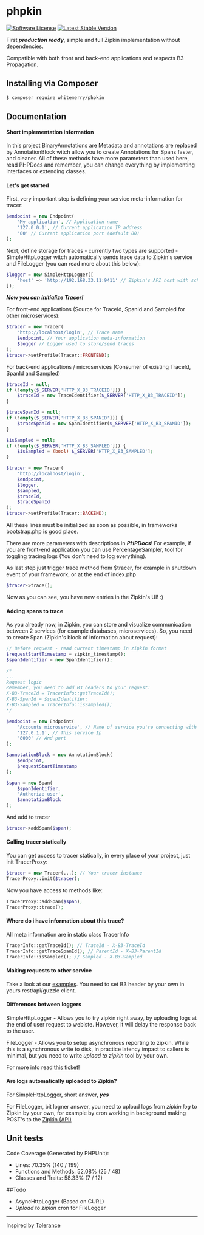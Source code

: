 # phpkin
[![Software License](https://img.shields.io/badge/license-MIT-brightgreen.svg?style=flat-square "Software License")](LICENSE)
[![Latest Stable Version](https://img.shields.io/packagist/v/whitemerry/phpkin.svg?style=flat-square&label=stable "Latest Stable Version")](https://packagist.org/packages/whitemerry/phpkin)

First ***production ready***, simple and full Zipkin implementation without dependencies.

Compatible with both front and back-end applications and respects B3 Propagation.

## Installing via Composer
```bash
$ composer require whitemerry/phpkin
```

## Documentation

#### Short implementation information
In this project BinaryAnnotations are Metadata and annotations are replaced by AnnotationBlock witch allow you to create Annotations for Spans faster, and cleaner.
All of these methods have more parameters than used here, read PHPDocs and remember, you can change everything by implementing interfaces or extending classes.

#### Let's get started
First, very important step is defining your service meta-information for tracer:
```php
$endpoint = new Endpoint(
    'My application', // Application name
    '127.0.0.1', // Current application IP address
    '80' // Current application port (default 80)
);
```
Next, define storage for traces - currently two types are supported - SimpleHttpLogger witch automatically sends trace data to Zipkin's service and
FileLogger (you can read more about this below):
```php
$logger = new SimpleHttpLogger([
    'host' => 'http://192.168.33.11:9411' // Zipkin's API host with schema (http://) and without trailing slash
]);
```
***Now you can initialize Tracer!***

For front-end applications (Source for TraceId, SpanId and Sampled for other microservices):
```php
$tracer = new Tracer(
    'http://localhost/login', // Trace name
    $endpoint, // Your application meta-information
    $logger // Logger used to store/send traces
);
$tracer->setProfile(Tracer::FRONTEND);
```
For back-end applications / microservices (Consumer of existing TraceId, SpanId and Sampled)
```php
$traceId = null;
if (!empty($_SERVER['HTTP_X_B3_TRACEID'])) {
    $traceId = new TraceIdentifier($_SERVER['HTTP_X_B3_TRACEID']);
}

$traceSpanId = null;
if (!empty($_SERVER['HTTP_X_B3_SPANID'])) {
    $traceSpanId = new SpanIdentifier($_SERVER['HTTP_X_B3_SPANID']);
}

$isSampled = null;
if (!empty($_SERVER['HTTP_X_B3_SAMPLED'])) {
    $isSampled = (bool) $_SERVER['HTTP_X_B3_SAMPLED'];
}

$tracer = new Tracer(
    'http://localhost/login',
    $endpoint,
    $logger,
    $sampled,
    $traceId,
    $traceSpanId
);
$tracer->setProfile(Tracer::BACKEND);
```

All these lines must be initialized as soon as possible, in frameworks bootstrap.php is good place.

There are more parameters with descriptions in ***PHPDocs***! 
For example, if you are front-end application you can use PercentageSampler, tool for toggling tracing logs (You don't need to log everything).


As last step just trigger trace method from $tracer, for example in shutdown event of your framework, or at the end of index.php
```php
$tracer->trace();
```
Now as you can see, you have new entries in the Zipkin's UI! :)

#### Adding spans to trace
As you already now, in Zipkin, you can store and visualize communication between 2 services (for example databases, microservices). 
So, you need to create Span (Zipkin's block of information about request):
```php
// Before request - read current timestamp in zipkin format
$requestStartTimestamp = zipkin_timestamp();
$spanIdentifier = new SpanIdentifier();

/* 
...
Request logic
Remember, you need to add B3 headers to your request:
X-B3-TraceId = TracerInfo::getTraceId();
X-B3-SpanId = $spanIdentifier;
X-B3-Sampled = TracerInfo::isSampled();
*/

$endpoint = new Endpoint(
    'Accounts microservice', // Name of service you're connecting with
    '127.0.1.1', // This service Ip
    '8000' // And port
);

$annotationBlock = new AnnotationBlock(
    $endpoint,
    $requestStartTimestamp
);

$span = new Span(
    $spanIdentifier,
    'Authorize user',
    $annotationBlock
);
```
And add to tracer
```php
$tracer->addSpan($span);
```

#### Calling tracer statically
You can get access to tracer statically, in every place of your project, just init TracerProxy:
```php
$tracer = new Tracer(...); // Your tracer instance
TracerProxy::init($tracer);
```
Now you have access to methods like:
```php
TracerProxy::addSpan($span);
TracerProxy::trace();
```

#### Where do i have information about this trace?
All meta information are in static class TracerInfo
```php
TracerInfo::getTraceId(); // TraceId - X-B3-TraceId
TracerInfo::getTraceSpanId(); // ParentId - X-B3-ParentId
TracerInfo::isSampled(); // Sampled - X-B3-Sampled
```

#### Making requests to other service
Take a look at our [examples](https://github.com/whitemerry/phpkin/tree/master/example). You need to set B3 header by your own in yours rest/api/guzzle client.

#### Differences between loggers
SimpleHttpLogger - Allows you to try zipkin right away, by uploading logs at the end of user request to webiste. 
However, it will delay the response back to the user.

FileLogger - Allows you to setup asynchronous reporting to zipkin. While this is a synchronous write to disk, in practice latency impact to callers is minimal, but you need to write *upload to zipkin* tool by your own.

For more info read [this ticket](https://github.com/whitemerry/phpkin/issues/2)!

#### Are logs automatically uploaded to Zipkin?
For SimpleHttpLogger, short answer, ***yes***

For FileLogger, bit logner answer, you need to upload logs from *zipkin.log* to Zipkin by your own, for example by cron working in background making POST's to the [Zipkin (API)](http://zipkin.io/zipkin-api/#/paths/%252Fspans/post)

## Unit tests
Code Coverage (Generated by PHPUnit):
- Lines: 70.35% (140 / 199)
- Functions and Methods: 52.08% (25 / 48)
- Classes and Traits: 58.33% (7 / 12)

##Todo
- AsyncHttpLogger (Based on CURL)
- *Upload to zipkin* cron for FileLogger
---
Inspired by [Tolerance](https://github.com/Tolerance/Tolerance)

